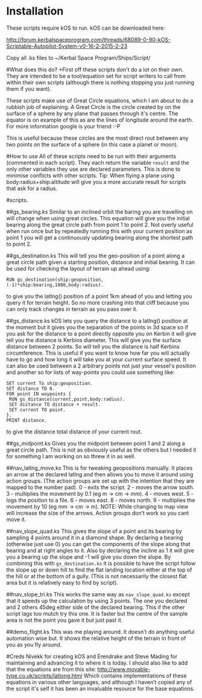 # Installation
These scripts require kOS to run. kOS can be downloaded here:

http://forum.kerbalspaceprogram.com/threads/68089-0-90-kOS-Scriptable-Autopilot-System-v0-16-2-2015-2-23

Copy all .ks files to ~/Kerbal Space Program/Ships/Script/

#What does this do?
*First off these scripts don't do a lot on their own. They are intended to be a tool/equation set for script writers to call from within their own scripts (although there is nothing stopping you just running them if you want).

These scripts make use of Great Circle equations, which I am about to do a rubbish job of explaining. A Great Circle is the circle created by on the surface of a sphere by any plane that passes through it's centre. The equator is on example of this as are the lines of longitude around the earth.
For more information google is your friend :-P

This is useful because these circles are the most direct rout between any two points on the surface of a sphere (in this case a planet or moon).

#How to use
All of these scripts need to be run with their arguments (commented in each script). They each return the variable `result` and the only other variables they use are declared parameters. This is done to minimise conflicts with other scripts.
Tip: When flying a plane using body:radius+ship:altitude will give you a more accurate result for scripts that ask for a radius.

#scripts.

##gs_bearing.ks
Similar to an inclined orbit the baring you are travelling on will change when using great circles. This equation will give you the initial bearing along the great circle path from point 1 to point 2.
Not overly useful when run once but by repeatedly running this with your current position as point 1 you will get a continuously updating bearing along the shortest path to point 2.

##gs_destination.ks
This will tell you the geo-position of a point along a great circle path given a starting position, distance and initial bearing. It can be used for checking the layout of terrain up ahead using:
```
RUN gs_destination(ship:geoposition,(-1)*ship:bearing,1000,body:radius).
```
to give you the latlng() position of a point 1km ahead of you and letting you query it for terrain height. So no more crashing into that cliff because you can only track changes in terrain as you pass over it.

##gs_distance.ks
kOS lets you query the distance to a latlng() position at the moment but it gives you the separation of the points in 3d space so if you ask for the distance to a point directly opposite you on Kerbin it will give tell you the distance is Kerbins diameter. This will give you the surface distance between 2 points. So will tell you the distance is half Kerbins circumference. This is useful if you want to know how far you will actually have to go and how long it will take you at your current surface speed.
It can also be used between a 2 arbitrary points not just your vessel's position and another so for lists of way-points you could use something like:
```
SET current To ship:geoposition.
SET distance TO 0.
FOR point IN waypoints {
 RUN gs_distance(current,point,body:radius).
 SET distance TO distance + result.
 SET current TO point.
}.
PRINT distance.
```
to give the distance total distance of your current rout.

##gs_midpoint.ks
Gives you the midpoint between point 1 and 2 along a great circle path. This is not as obviously useful as the others but I needed it for something I am working on so threw it in as well.

##nav_latlng_move.ks
This is for tweaking geopositions manually. It places an arrow at the declared latlng and then allows you to move it around using action groups. (The action groups are set up with the intention that they are mapped to the number pad).
0 - exits the script.
2 - moves the arrow south.
3 - multiplies the movement by 0.1 (eg m -> cm -> mm).
4 - moves west.
5 - logs the position to a file.
6 - moves east.
8 - moves north.
9 - multiplies the movement by 10 (eg mm -> cm -> m).
NOTE: While changing to map view will increase the size of the arrows. Action groups don’t work so you cant move it.

##nav_slope_quad.ks
This gives the slope of a point and its bearing by sampling 4 points around it in a diamond shape.
By declaring a bearing (otherwise just use 0) you can get the components of the slope along that bearing and at right angles to it. Also by declaring the incline as 1 it will give you a bearing up the slope and -1 will give you down the slope.
By combining this with `gs_destination.ks` it is possible to have the script follow the slope up or down hill to find the flat landing location either at the top of the hill or at the bottom of a gully. (This is not necessarily the closest flat area but it is relatively easy to find by script).

##nav_slope_tri.ks
This works the same way as `nav_slope_quad.ks` except that it speeds up the calculation by using 3 points. The one you declared and 2 others 45deg either side of the declared bearing.
This if the other script lags too mutch try this one. It is faster but the centre of the sample area is not the point you gave it but just past it.

##demo_flight.ks
This was me playing around. It doesn’t do anything useful automation wise but. It shows the relative height of the terrain in front of you as you fly around.

#Creds
Nivekk for creating kOS and Erendrake and Steve Mading for maintaining and advancing it to where it is today.
I should also like to add that the equations are from this site:
http://www.movable-type.co.uk/scripts/latlong.html
Which contains implementations of these equations in various other languages, and although I haven’t copied any of the script it's self it has been an invaluable resource for the base equations.
